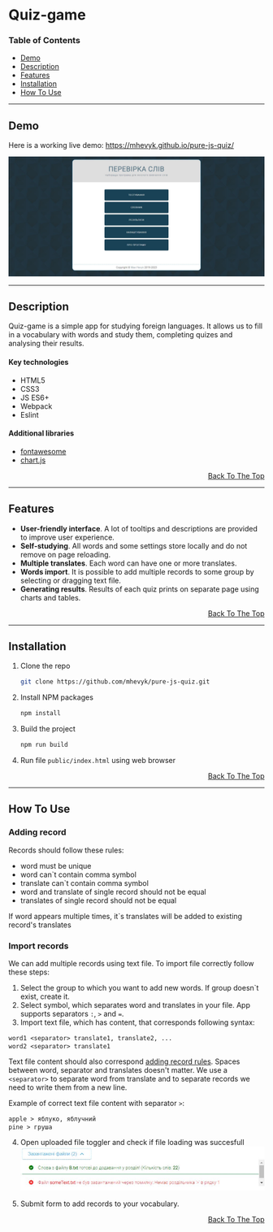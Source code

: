 # Quiz-game

### Table of Contents

- [Demo](#demo)
- [Description](#description)
- [Features](#features)
- [Installation](#installation)
- [How To Use](#how-to-use)

---

## Demo

Here is a working live demo: https://mhevyk.github.io/pure-js-quiz/

![Project Image](src/assets/docs/preview.jpg)

---

## Description

Quiz-game is a simple app for studying foreign languages. It allows us to fill in a vocabulary with words and study them, completing quizes and analysing their results.

#### Key technologies

- HTML5
- CSS3
- JS ES6+
- Webpack
- Eslint

#### Additional libraries

- [fontawesome](https://fontawesome.com/)
- [chart.js](https://www.chartjs.org/docs/latest/)

<p align="right">
<a href='#quiz-game'>Back To The Top</a>
</p>

---

## Features

- **User-friendly interface**. A lot of tooltips and descriptions are provided to improve user experience.
- **Self-studying**. All words and some settings store locally and do not remove on page reloading.
- **Multiple translates**. Each word can have one or more translates.
- **Words import**. It is possible to add multiple records to some group by selecting or dragging text file.
- **Generating results**. Results of each quiz prints on separate page using charts and tables.

<p align="right">
<a href='#quiz-game'>Back To The Top</a>
</p>

---

## Installation

1. Clone the repo
   ```sh
   git clone https://github.com/mhevyk/pure-js-quiz.git
   ```
2. Install NPM packages
   ```sh
   npm install
   ```
3. Build the project
   ```sh
   npm run build
   ```
4. Run file `public/index.html` using web browser

<p align="right">
<a href='#quiz-game'>Back To The Top</a>
</p>

---

## How To Use

### Adding record

Records should follow these rules:
- word must be unique
- word can`t contain comma symbol
- translate can`t contain comma symbol
- word and translate of single record should not be equal
- translates of single record should not be equal

If word appears multiple times, it`s translates will be added to existing record's translates

### Import records

We can add multiple records using text file. To import file correctly follow these steps:
1. Select the group to which you want to add new words. If group doesn`t exist, create it.
2. Select symbol, which separates word and translates in your file. App supports separators `:`, `>` and `=`.
3. Import text file, which has content, that corresponds following syntax:
```
word1 <separator> translate1, translate2, ...
word2 <separator> translate1
```

Text file content should also correspond [adding record rules](#adding-record). Spaces between word, separator and translates doesn't matter.
We use a `<separator>` to separate word from translate and to separate records we need to write them from a new line.

Example of correct text file content with separator `>`:
```
apple > яблуко, яблучний
pine > груша
```

4. Open uploaded file toggler and check if file loading was succesfull
![File upload example](src/assets/docs/uploaded-files-toggler.jpg)

5. Submit form to add records to your vocabulary.

<p align="right">
<a href='#quiz-game'>Back To The Top</a>
</p>